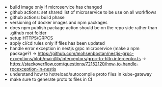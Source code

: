* build image only if microservice has changed
* github actions: set shared list of microservice to be use on all workflows
* github actions: build phase
* versioning of docker images and npm packages
* does npm publish package action should be on the repo side rather than .github root folder
* setup HTTPS/GRPCS
* apply ci/cd rules only if files has been updated
* handle error exception in nestjs grpc microservice (make a npm package?)
  -> https://github.com/mohsenbostan/nestjs-grpc-exceptions/blob/main/lib/interceptors/grpc-to-http.interceptor.ts
  -> https://stackoverflow.com/questions/72152120/how-to-handle-rpcexception-in-nestjs
* understand how to hotreload/autocompile proto files in kube-gateway
* make sure to generate proto ts files in CI

